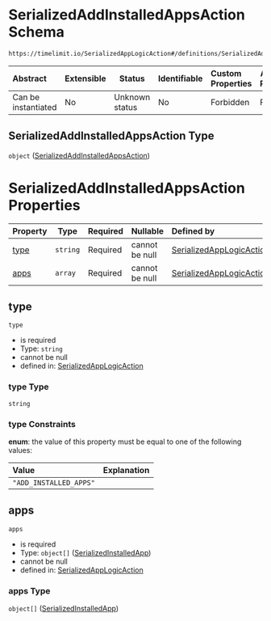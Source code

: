 # SerializedAddInstalledAppsAction Schema

```txt
https://timelimit.io/SerializedAppLogicAction#/definitions/SerializedAddInstalledAppsAction
```




| Abstract            | Extensible | Status         | Identifiable | Custom Properties | Additional Properties | Access Restrictions | Defined In                                                                                            |
| :------------------ | ---------- | -------------- | ------------ | :---------------- | --------------------- | ------------------- | ----------------------------------------------------------------------------------------------------- |
| Can be instantiated | No         | Unknown status | No           | Forbidden         | Forbidden             | none                | [SerializedAppLogicAction.schema.json\*](SerializedAppLogicAction.schema.json "open original schema") |

## SerializedAddInstalledAppsAction Type

`object` ([SerializedAddInstalledAppsAction](serializedapplogicaction-definitions-serializedaddinstalledappsaction.md))

# SerializedAddInstalledAppsAction Properties

| Property      | Type     | Required | Nullable       | Defined by                                                                                                                                                                                                                              |
| :------------ | -------- | -------- | -------------- | :-------------------------------------------------------------------------------------------------------------------------------------------------------------------------------------------------------------------------------------- |
| [type](#type) | `string` | Required | cannot be null | [SerializedAppLogicAction](serializedapplogicaction-definitions-serializedaddinstalledappsaction-properties-type.md "https&#x3A;//timelimit.io/SerializedAppLogicAction#/definitions/SerializedAddInstalledAppsAction/properties/type") |
| [apps](#apps) | `array`  | Required | cannot be null | [SerializedAppLogicAction](serializedapplogicaction-definitions-serializedaddinstalledappsaction-properties-apps.md "https&#x3A;//timelimit.io/SerializedAppLogicAction#/definitions/SerializedAddInstalledAppsAction/properties/apps") |

## type




`type`

-   is required
-   Type: `string`
-   cannot be null
-   defined in: [SerializedAppLogicAction](serializedapplogicaction-definitions-serializedaddinstalledappsaction-properties-type.md "https&#x3A;//timelimit.io/SerializedAppLogicAction#/definitions/SerializedAddInstalledAppsAction/properties/type")

### type Type

`string`

### type Constraints

**enum**: the value of this property must be equal to one of the following values:

| Value                  | Explanation |
| :--------------------- | ----------- |
| `"ADD_INSTALLED_APPS"` |             |

## apps




`apps`

-   is required
-   Type: `object[]` ([SerializedInstalledApp](serializedapplogicaction-definitions-serializedinstalledapp.md))
-   cannot be null
-   defined in: [SerializedAppLogicAction](serializedapplogicaction-definitions-serializedaddinstalledappsaction-properties-apps.md "https&#x3A;//timelimit.io/SerializedAppLogicAction#/definitions/SerializedAddInstalledAppsAction/properties/apps")

### apps Type

`object[]` ([SerializedInstalledApp](serializedapplogicaction-definitions-serializedinstalledapp.md))
